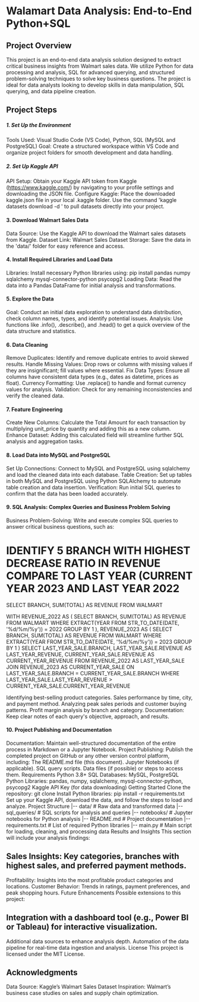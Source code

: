 # Walamart Data Analysis: End-to-End Python+SQL
## Project Overview 

This project is an end-to-end data analysis solution designed to extract critical business insights from Walmart sales data. We utilize Python for data processing and analysis, SQL for advanced querying, and structured problem-solving techniques to solve key business questions. The project is ideal for data analysts looking to develop skills in data manipulation, SQL querying, and data pipeline creation.

## Project Steps
##### 1. Set Up the Environment
Tools Used: Visual Studio Code (VS Code), Python, SQL (MySQL and PostgreSQL)
Goal: Create a structured workspace within VS Code and organize project folders for smooth development and data handling.
##### 2. Set Up Kaggle API
API Setup: Obtain your Kaggle API token from Kaggle (https://www.kaggle.com/) by navigating to your profile settings and downloading the JSON file.
Configure Kaggle:
Place the downloaded kaggle.json file in your local .kaggle folder.
Use the command 'kaggle datasets download -d <dataset-path>' to pull datasets directly into your project.

#### 3. Download Walmart Sales Data
Data Source: Use the Kaggle API to download the Walmart sales datasets from Kaggle.
Dataset Link: Walmart Sales Dataset 
Storage: Save the data in the 'data/' folder for easy reference and access.

#### 4. Install Required Libraries and Load Data
Libraries: Install necessary Python libraries using:
pip install pandas numpy sqlalchemy mysql-connector-python psycopg2
Loading Data: Read the data into a Pandas DataFrame for initial analysis and transformations.

#### 5. Explore the Data
Goal: Conduct an initial data exploration to understand data distribution, check column names, types, and identify potential issues.
Analysis: Use functions like .info(), .describe(), and .head() to get a quick overview of the data structure and statistics.

#### 6. Data Cleaning
Remove Duplicates: Identify and remove duplicate entries to avoid skewed results.
Handle Missing Values: Drop rows or columns with missing values if they are insignificant; fill values where essential.
Fix Data Types: Ensure all columns have consistent data types (e.g., dates as datetime, prices as float).
Currency Formatting: Use .replace() to handle and format currency values for analysis.
Validation: Check for any remaining inconsistencies and verify the cleaned data.

#### 7. Feature Engineering
Create New Columns: Calculate the Total Amount for each transaction by multiplying unit_price by quantity and adding this as a new column.
Enhance Dataset: Adding this calculated field will streamline further SQL analysis and aggregation tasks.
#### 8. Load Data into MySQL and PostgreSQL
Set Up Connections: Connect to MySQL and PostgreSQL using sqlalchemy and load the cleaned data into each database.
Table Creation: Set up tables in both MySQL and PostgreSQL using Python SQLAlchemy to automate table creation and data insertion.
Verification: Run initial SQL queries to confirm that the data has been loaded accurately.

#### 9. SQL Analysis: Complex Queries and Business Problem Solving
Business Problem-Solving: Write and execute complex SQL queries to answer critical business questions, such as:
# IDENTIFY 5 BRANCH WITH HIGHEST DECREASE RATIO IN REVENUE COMPARE TO LAST YEAR (CURRENT YEAR 2023 AND LAST YEAR 2022
SELECT 
    BRANCH,
    SUM(TOTAL) AS REVENUE
FROM WALMART

WITH REVENUE_2022
AS
(
    SELECT 
        BRANCH,
        SUM(TOTAL) AS REVENUE
    FROM WALMART
    WHERE EXTRACT(YEAR FROM STR_TO_DATE(DATE, '%d/%m/%y')) = 2022
    GROUP BY 1
),
REVENUE_2023
AS
(
    SELECT 
        BRANCH,
        SUM(TOTAL) AS REVENUE
    FROM WALMART
    WHERE EXTRACT(YEAR FROM STR_TO_DATE(DATE, '%d/%m/%y')) = 2023
    GROUP BY 1
)
SELECT 
    LAST_YEAR_SALE.BRANCH,
    LAST_YEAR_SALE.REVENUE AS LAST_YEAR_REVENUE,
    CURRENT_YEAR_SALE.REVENUE AS CURRENT_YEAR_REVENUE
FROM REVENUE_2022 AS LAST_YEAR_SALE
JOIN REVENUE_2023 AS CURRENT_YEAR_SALE
ON LAST_YEAR_SALE.BRANCH = CURRENT_YEAR_SALE.BRANCH
WHERE LAST_YEAR_SALE.LAST_YEAR_REVENUE > CURRENT_YEAR_SALE.CURRENT_YEAR_REVENUE



Identifying best-selling product categories.
Sales performance by time, city, and payment method.
Analyzing peak sales periods and customer buying patterns.
Profit margin analysis by branch and category.
Documentation: Keep clear notes of each query's objective, approach, and results.

#### 10. Project Publishing and Documentation
Documentation: Maintain well-structured documentation of the entire process in Markdown or a Jupyter Notebook.
Project Publishing: Publish the completed project on GitHub or any other version control platform, including:
The README.md file (this document).
Jupyter Notebooks (if applicable).
SQL query scripts.
Data files (if possible) or steps to access them.
Requirements
Python 3.8+
SQL Databases: MySQL, PostgreSQL
Python Libraries:
pandas, numpy, sqlalchemy, mysql-connector-python, psycopg2
Kaggle API Key (for data downloading)
Getting Started
Clone the repository:
git clone <repo-url>
Install Python libraries:
pip install -r requirements.txt
Set up your Kaggle API, download the data, and follow the steps to load and analyze.
Project Structure
|-- data/                     # Raw data and transformed data
|-- sql_queries/              # SQL scripts for analysis and queries
|-- notebooks/                # Jupyter notebooks for Python analysis
|-- README.md                 # Project documentation
|-- requirements.txt          # List of required Python libraries
|-- main.py                   # Main script for loading, cleaning, and processing data
Results and Insights
This section will include your analysis findings:

## Sales Insights: Key categories, branches with highest sales, and preferred payment methods.
Profitability: Insights into the most profitable product categories and locations.
Customer Behavior: Trends in ratings, payment preferences, and peak shopping hours.
Future Enhancements
Possible extensions to this project:

## Integration with a dashboard tool (e.g., Power BI or Tableau) for interactive visualization.
Additional data sources to enhance analysis depth.
Automation of the data pipeline for real-time data ingestion and analysis.
License
This project is licensed under the MIT License.

## Acknowledgments
Data Source: Kaggle’s Walmart Sales Dataset
Inspiration: Walmart’s business case studies on sales and supply chain optimization.
